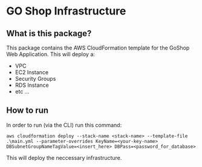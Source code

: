 # GO Shop Infrastructure

## What is this package?

This package contains the AWS CloudFormation template for the GoShop Web Application. This will deploy a:

- VPC
- EC2 Instance
- Security Groups
- RDS Instance
- etc ...

## How to run

In order to run (via the CLI) run this command:

``` aws cloudformation deploy --stack-name <stack-name> --template-file .\main.yml --parameter-overrides KeyName=<your-key-name> DBSubnetGroupNameTagValue=<insert_here> DBPass=<password_for_database> ```

This will deploy the neccessary infrastructure.

